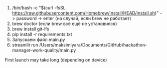1. /bin/bash -c "$(curl -fsSL https://raw.githubusercontent.com/Homebrew/install/HEAD/install.sh)" -> password -> enter (на случай, если brew не работает)
2. brew doctor (если brew всё ещё не установился)
3. brew install git-lfs
4. pip install -r requirements.txt
5. Запускаем файл main.py
6. streamlit run /Users/maksimlyara/Documents/GitHub/hackathon-manager-work-quality/main.py 
   
First launch may take long (depending on device)
